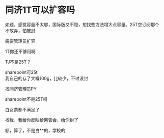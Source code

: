 # 同济1T可以扩容吗


如题，感觉容量不太够，国际版又不稳，想找些方法增大点容量。25T空订阅那个不敢弄，怕被封

需要管理员扩容<img id="aimg_Z4A4L" onclick="zoom(this, this.src, 0, 0, 0)" class="zoom" src="https://cdn.jsdelivr.net/gh/hishis/forum-master/public/images/patch.gif" onmouseover="img_onmouseoverfunc(this)" onload="thumbImg(this)" border="0" alt="" />

1T你还不够用啊

TJ不是25T？

sharepoint可25t<img src="static/image/smiley/default/lol.gif" smilieid="12" border="0" alt="" /><br />
我自己的存了大概100g，比较少，不过没封<img id="aimg_iv2V7" onclick="zoom(this, this.src, 0, 0, 0)" class="zoom" src="https://cdn.jsdelivr.net/gh/hishis/forum-master/public/images/patch.gif" onmouseover="img_onmouseoverfunc(this)" onload="thumbImg(this)" border="0" alt="" />

找同济管理员PY<img src="static/image/smiley/default/lol.gif" smilieid="12" border="0" alt="" />

sharepoint不是25T吗

白女票都不满足了

找我，我给你反映给网管会，给你封了

额，算了，不是白**的，学校的
